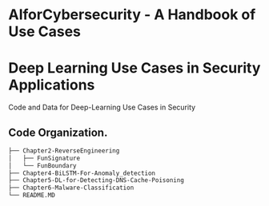 # AIforCybersecurity - A Handbook of Use Cases

# Deep Learning Use Cases in Security Applications
Code and Data for Deep-Learning Use Cases in Security

## Code Organization.    
```bash
├── Chapter2-ReverseEngineering
│   ├── FunSignature
│   └── FunBoundary
├── Chapter4-BiLSTM-For-Anomaly_detection
├── Chapter5-DL-for-Detecting-DNS-Cache-Poisoning
├── Chapter6-Malware-Classification
└── README.MD
```
